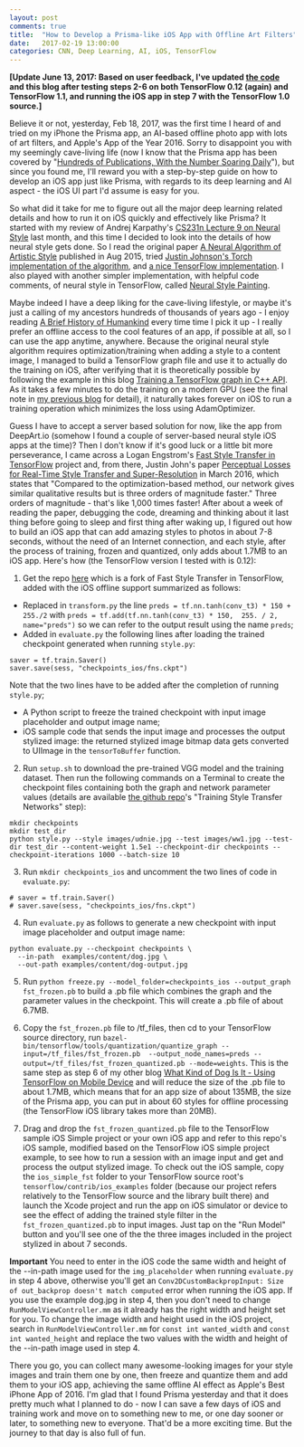 ```yaml
---
layout: post
comments: true
title:  "How to Develop a Prisma-like iOS App with Offline Art Filters"
date:   2017-02-19 13:00:00
categories: CNN, Deep Learning, AI, iOS, TensorFlow
---
```


**[Update June 13, 2017: Based on user feedback, I've updated [the code](https://github.com/jeffxtang/fast-style-transfer) and this blog after testing steps 2-6 on both TensorFlow 0.12 (again) and TensorFlow 1.1, and running the iOS app in step 7 with the TensorFlow 1.0 source.]**


Believe it or not, yesterday, Feb 18, 2017, was the first time I heard of and tried on my iPhone the Prisma app, an AI-based offline photo app with lots of art filters, and Apple's App of the Year 2016. Sorry to disappoint you with my seemingly cave-living life (now I know that the Prisma app has been covered by "[Hundreds of Publications, With the Number Soaring Daily](http://prisma-ai.com/)"), but since you found me, I'll reward you with a step-by-step guide on how to develop an iOS app just like Prisma, with regards to its deep learning and AI aspect - the iOS UI part I'd assume is easy for you.

So what did it take for me to figure out all the major deep learning related details and how to run it on iOS quickly and effectively like Prisma? It started with my review of Andrej Karpathy's [CS231n Lecture 9 on Neural Style](https://youtu.be/GHVaaHESrlY?t=52m2s) last month, and this time I decided to look into the details of how neural style gets done. So I read the original paper [A Neural Algorithm of Artistic Style](https://arxiv.org/abs/1508.06576) published in Aug 2015, tried [Justin Johnson's Torch implementation of the algorithm](https://github.com/jcjohnson/neural-style), and [a nice TensorFlow implementation](https://github.com/anishathalye/neural-style). I also played with another simpler implementation, with helpful code comments, of neural style in TensorFlow, called [Neural Style Painting](https://github.com/log0/neural-style-painting).

Maybe indeed I have a deep liking for the cave-living lifestyle, or maybe it's just a calling of my ancestors hundreds of thousands of years ago - I enjoy reading [A Brief History of Humankind](https://www.amazon.com/Sapiens-Humankind-Yuval-Noah-Harari/dp/0062316095) every time time I pick it up - I really prefer an offline access to the cool features of an app, if possible at all, so I can use the app anytime, anywhere. Because the original neural style algorithm requires optimization/training when adding a style to a content image, I managed to build a TensorFlow graph file and use it to actually do the training on iOS, after verifying that it is theoretically possible by following the example in this blog [Training a TensorFlow graph in C++ API](https://tebesu.github.io/posts/Training-a-TensorFlow-graph-in-C++-API). As it takes a few minutes to do the training on a modern GPU (see the final note in [my previous blog](http://jeffxtang.github.io/deep/learning,/hardware,/gpu,/performance/2017/02/14/deep-learning-machine.html) for detail), it naturally takes forever on iOS to run a training operation which minimizes the loss using AdamOptimizer.

Guess I have to accept a server based solution for now, like the app from DeepArt.io (somehow I found a couple of server-based neural style iOS apps at the time)? Then I don't know if it's good luck or a little bit more perseverance, I came across a Logan Engstrom's [Fast Style Transfer in TensorFlow](https://github.com/lengstrom/fast-style-transfer) project and, from there, Justin John's paper [Perceptual Losses for Real-Time Style Transfer and Super-Resolution](https://arxiv.org/abs/1603.08155) in March 2016, which states that "Compared to the optimization-based method, our network gives similar qualitative results but is three orders of magnitude faster." Three orders of magnitude - that's like 1,000 times faster! After about a week of reading the paper, debugging the code, dreaming and thinking about it last thing before going to sleep and first thing after waking up, I figured out how to build an iOS app that can add amazing styles to photos in about 7-8 seconds, without the need of an Internet connection, and each style, after the process of training, frozen and quantized, only adds about 1.7MB to an iOS app. Here's how (the TensorFlow version I tested with is 0.12):

1. Get the repo [here](https://github.com/jeffxtang/fast-style-transfer) which is a fork of Fast Style Transfer in TensorFlow, added with the iOS offline support summarized as follows:
  * Replaced in `transform.py` the line `preds = tf.nn.tanh(conv_t3) * 150 + 255./2` with `preds = tf.add(tf.nn.tanh(conv_t3) * 150,  255. / 2, name="preds")` so we can refer to the output result using the name `preds`;
  * Added in `evaluate.py` the following lines after loading the trained checkpoint generated when running `style.py`:
  ```
  saver = tf.train.Saver()
  saver.save(sess, "checkpoints_ios/fns.ckpt")
  ```
  Note that the two lines have to be added after the completion of running `style.py`;
  * A Python script to freeze the trained checkpoint with input image placeholder and output image name;
  * iOS sample code that sends the input image and processes the output stylized image: the returned stylized image bitmap data gets converted to UIImage in the `tensorToBuffer` function.

2. Run `setup.sh` to download the pre-trained VGG model and the training dataset. Then run the following commands on a Terminal to create the checkpoint files containing both the graph and network parameter values (details are available [the github repo](https://github.com/jeffxtang/fast-style-transfer)'s "Training Style Transfer Networks" step):
```
mkdir checkpoints
mkdir test_dir
python style.py --style images/udnie.jpg --test images/ww1.jpg --test-dir test_dir --content-weight 1.5e1 --checkpoint-dir checkpoints --checkpoint-iterations 1000 --batch-size 10
```

3. Run `mkdir checkpoints_ios` and uncomment the two lines of code in `evaluate.py`:
```
# saver = tf.train.Saver()
# saver.save(sess, "checkpoints_ios/fns.ckpt")
```

4. Run `evaluate.py` as follows to generate a new checkpoint with input image placeholder and output image name:
```
python evaluate.py --checkpoint checkpoints \
  --in-path  examples/content/dog.jpg \
  --out-path examples/content/dog-output.jpg
```

5. Run `python freeze.py --model_folder=checkpoints_ios --output_graph fst_frozen.pb` to build a .pb file which combines the graph and the parameter values in the checkpoint. This will create a .pb file of about 6.7MB.

6. Copy the `fst_frozen.pb` file to /tf_files, then cd to your TensorFlow source directory, run `bazel-bin/tensorflow/tools/quantization/quantize_graph --input=/tf_files/fst_frozen.pb  --output_node_names=preds --output=/tf_files/fst_frozen_quantized.pb --mode=weights`. This is the same step as step 6 of my other blog [What Kind of Dog Is It - Using TensorFlow on Mobile Device](http://jeffxtang.github.io/deep/learning,/tensorflow,/mobile,/ai/2016/09/23/mobile-tensorflow.html) and will reduce the size of the .pb file to about 1.7MB, which means that for an app size of about 135MB, the size of the Prisma app, you can put in about 60 styles for offline processing (the TensorFlow iOS library takes more than 20MB).

7. Drag and drop the `fst_frozen_quantized.pb` file to the TensorFlow sample iOS Simple project or your own iOS app and refer to this repo's iOS sample, modified based on the TensorFlow iOS simple project example, to see how to run a session with an image input and get and process the output stylized image. To check out the iOS sample, copy the `ios_simple_fst` folder to your TensorFlow source root's `tensorflow/contrib/ios_examples` folder (because our project refers relatively to the TensorFlow source and the library built there) and launch the Xcode project and run the app on iOS simulator or device to see the effect of adding the trained style filter in the `fst_frozen_quantized.pb` to input images. Just tap on the "Run Model" button and you'll see one of the the three images included in the project stylized in about 7 seconds.

**Important** You need to enter in the iOS code the same width and height of the --in-path image used for the `img_placeholder` when running `evaluate.py` in step 4 above, otherwise you'll get an `Conv2DCustomBackpropInput: Size of out_backprop doesn't match computed` error when running the iOS app. If you use the example dog.jpg in step 4, then you don't need to change `RunModelViewController.mm` as it already has the right width and height set for you. To change the image width and height used in the iOS project, search in `RunModelViewController.mm` for `const int wanted_width` and `const int wanted_height` and replace the two values with the width and height of the --in-path image used in step 4.

There you go, you can collect many awesome-looking images for your style images and train them one by one, then freeze and quantize them and add them to your iOS app, achieving the same offline AI effect as Apple's Best iPhone App of 2016. I'm glad that I found Prisma yesterday and that it does pretty much what I planned to do - now I can save a few days of iOS and training work and move on to something new to me, or one day sooner or later, to something new to everyone. That'd be a more exciting time. But the journey to that day is also full of fun.
